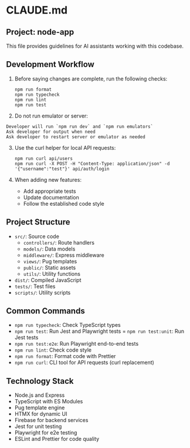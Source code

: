 # CLAUDE.md

## Project: node-app

This file provides guidelines for AI assistants working with this codebase.

## Development Workflow

1. Before saying changes are complete, run the following checks:

   ```
   npm run format
   npm run typecheck
   npm run lint
   npm run test
   ```

2. Do not run emulator or server:

```
Developer will run `npm run dev` and `npm run emulators`
Ask developer for output when need
Ask developer to restart server or emulator as needed
```

3. Use the curl helper for local API requests:

   ```
   npm run curl api/users
   npm run curl -X POST -H "Content-Type: application/json" -d '{"username":"test"}' api/auth/login
   ```

4. When adding new features:
   - Add appropriate tests
   - Update documentation
   - Follow the established code style

## Project Structure

- `src/`: Source code
  - `controllers/`: Route handlers
  - `models/`: Data models
  - `middleware/`: Express middleware
  - `views/`: Pug templates
  - `public/`: Static assets
  - `utils/`: Utility functions
- `dist/`: Compiled JavaScript
- `tests/`: Test files
- `scripts/`: Utility scripts

## Common Commands

- `npm run typecheck`: Check TypeScript types
- `npm run test`: Run Jest and Playwright tests
  = `npm run test:unit`: Run Jest tests
- `npm run test:e2e`: Run Playwright end-to-end tests
- `npm run lint`: Check code style
- `npm run format`: Format code with Prettier
- `npm run curl`: CLI tool for API requests (curl replacement)

## Technology Stack

- Node.js and Express
- TypeScript with ES Modules
- Pug template engine
- HTMX for dynamic UI
- Firebase for backend services
- Jest for unit testing
- Playwright for e2e testing
- ESLint and Prettier for code quality
